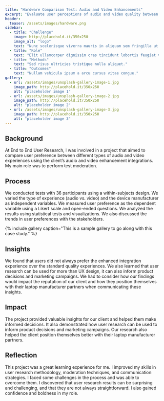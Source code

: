 ```yaml
---
title: "Hardware Comparison Test: Audio and Video Enhancements"
excerpt: "Evaluate user perceptions of audio and video quality between enhanced and non-enhanced experiences in order to determine the value of client services."
header:
  teaser: /assets/images/hardware.png
sidebar:
  - title: "Challenge"
    image: http://placehold.it/350x250
    image_alt: "logo"
    text: "Nunc scelerisque viverra mauris in aliquam sem fringilla ut morbi."
  - title: "Role"
    text: "Elit ullamcorper dignissim cras tincidunt lobortis feugiat vivamus."
  - title: "Methods"
    text: "Sed risus ultricies tristique nulla aliquet."
  - title: "Outcomes"
    text: "Nullam vehicula ipsum a arcu cursus vitae congue."
gallery:
  - url: /assets/images/unsplash-gallery-image-1.jpg
    image_path: http://placehold.it/350x250
    alt: "placeholder image 1"
  - url: /assets/images/unsplash-gallery-image-2.jpg
    image_path: http://placehold.it/350x250
    alt: "placeholder image 2"
  - url: /assets/images/unsplash-gallery-image-3.jpg
    image_path: http://placehold.it/350x250
    alt: "placeholder image 3"
---
```


## Background
At End to End User Research, I was involved in a project that aimed to compare user preference between different types of audio and video experiences using the client’s audio and video enhancement integrations. My main role was to perform test moderation.

## Process
We conducted tests with 36 participants using a within-subjects design. We varied the type of experience (audio vs. video) and the device manufacturer as independent variables. We measured user preference as the dependent variable using a Likert scale and open-ended questions. We analyzed the results using statistical tests and visualizations. We also discussed the trends in user preferences with the stakeholders.

{% include gallery caption="This is a sample gallery to go along with this case study." %}

## Insights
We found that users did not always prefer the enhanced integration experience over the standard quality experiences. We also learned that user research can be used for more than UX design, it can also inform product decisions and marketing campaigns. We had to consider how our findings would impact the reputation of our client and how they position themselves with their laptop manufacturer partners when communicating these insights.

## Impact
The project provided valuable insights for our client and helped them make informed decisions. It also demonstrated how user research can be used to inform product decisions and marketing campaigns. Our research also helped the client position themselves better with their laptop manufacturer partners.

## Reflection
This project was a great learning experience for me. I improved my skills in user research methodology, moderation techniques, and communication strategies. I faced some challenges in the process and was able to overcome them. I discovered that user research results can be surprising and challenging, and that they are not always straightforward. I also gained confidence and boldness in my role.
